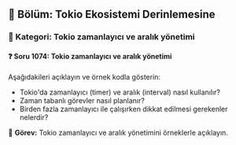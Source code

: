 ## 📘 Bölüm: Tokio Ekosistemi Derinlemesine  
### 🔹 Kategori: Tokio zamanlayıcı ve aralık yönetimi  
#### ❓ Soru 1074: Tokio zamanlayıcı ve aralık yönetimi

Aşağıdakileri açıklayın ve örnek kodla gösterin:

- Tokio'da zamanlayıcı (timer) ve aralık (interval) nasıl kullanılır?
- Zaman tabanlı görevler nasıl planlanır?
- Birden fazla zamanlayıcı ile çalışırken dikkat edilmesi gerekenler nelerdir?

🔧 **Görev:** Tokio zamanlayıcı ve aralık yönetimini örneklerle açıklayın.

